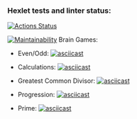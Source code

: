 ### Hexlet tests and linter status:
[![Actions Status](https://github.com/FedyakinRoman/frontend-project-44/actions/workflows/hexlet-check.yml/badge.svg)](https://github.com/FedyakinRoman/frontend-project-44/actions)

[![Maintainability](https://api.codeclimate.com/v1/badges/385cf81e738ea43d7891/maintainability)](https://codeclimate.com/github/FedyakinRoman/frontend-project-44/maintainability)
Brain Games:
- Even/Odd:
[![asciicast](https://asciinema.org/a/XRnkmqe6XJaYSZgVEN7zq6R0J.svg)](https://asciinema.org/a/XRnkmqe6XJaYSZgVEN7zq6R0J)

- Calculations:
[![asciicast](https://asciinema.org/a/Sjrig2kc9tGekODSeTWq4QqTV.svg)](https://asciinema.org/a/Sjrig2kc9tGekODSeTWq4QqTV)

- Greatest Common Divisor:
[![asciicast](https://asciinema.org/a/O84WGPnoOjUWeCHNTKvz7P5fQ.svg)](https://asciinema.org/a/O84WGPnoOjUWeCHNTKvz7P5fQ)

- Progression:
[![asciicast](https://asciinema.org/a/XmuksHy7GpygOvpsJJwnu7iG8.svg)](https://asciinema.org/a/XmuksHy7GpygOvpsJJwnu7iG8)

- Prime:
  [![asciicast](https://asciinema.org/a/kg1Kn6eTqNzGREyexH1mWAIgk.svg)](https://asciinema.org/a/kg1Kn6eTqNzGREyexH1mWAIgk)
